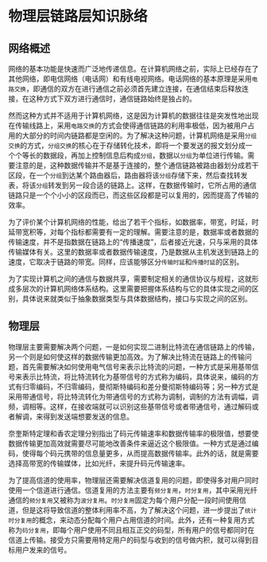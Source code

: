 物理层链路层知识脉络
==================

## 网络概述

网络的基本功能是快速而广泛地传递信息。在计算机网络之前，实际上已经存在了其他网络，即电信网络（电话网）和有线电视网络。电话网络的基本原理是采用`电路交换`，即通信的双方在进行通信之前必须首先建立连接，在通信结束后释放连接，在这种方式下双方进行通信时，通信链路始终是独占的。

然而这种方式并不适用于计算机网络，这是因为计算机的数据往往是突发性地出现在传输线路上，采用`电路交换`的方式会使得通信链路的利用率极低，因为被用户占用的大部分的时间内链路都是空闲的。为了解决这种问题，计算机网络是采用`分组交换`的方式，`分组交换`的核心在于存储转化技术，即将一个要发送的报文划分成一个个等长的数据段，再加上控制信息后构成`分组`，数据以`分组`为单位进行传输。需要注意的是，这种数据传输并不是基于连接的，整个通信链路被路由器划分成若干区段，在一个`分组`到达某个路由器后，路由器将该`分组`存储下来，然后查找转发表，将该`分组`转发到另一段合适的链路上。这样，在数据传输时，它所占用的通信链路只是一个个小小的区段而已，而这些区段都是可以复用的，因而提高了传输的效率。

为了评价某个计算机网络的性能，给出了若干个指标，如数据率，带宽，时延，时延带宽积等，对每个指标都需要有一定的理解。需要注意的是，数据率或者数据的传输速度，并不是指数据在链路上的“传播速度”，后者接近光速，只与采用的具体传输媒体有关。这里的数据率或者数据传输速度，乃是数据从主机发送到链路上的速度，它取决于链路的带宽。同样，应该能够区分`传输时延`和`传播时延`的区别。

为了实现计算机之间的通信与数据共享，需要制定相关的通信协议与规程，这就形成多层次的计算机网络体系结构。这里需要把握体系结构与它的具体实现之间的区别，具体说来就类似于抽象数据类型与具体数据结构，接口与实现之间的区别。

## 物理层

物理层主要需要解决两个问题，一是如何实现二进制比特流在通信链路上的传输，另一个则是如何使这样的数据传输更加高效。为了解决比特流在链路上的传输问题，首先需要解决如何使用电气信号来表示比特流的问题，一种方式是采用基带信号来表示比特流，将比特流转化为基带信号的方式称为编码，具体说来，编码的方式有归零编码，不归零编码，曼彻斯特编码和差分曼彻斯特编码等；另一种方式是采用带通信号，将比特流转化为带通信号的方式称为调制，调制的方法有调幅，调频，调相等。这样，在接收端就可以识别这些基带信号或者带通信号，通过解码或者解调，来得到发送端想要发送的信息。

奈奎斯特定理和香农定理分别指出了码元传输速率和数据传输率的极限值，想要使数据传输更加高效就需要尽可能地改善条件来逼近这个极限值。一种方式是通过编码，使得每个码元携带的信息量更多，从而提高数据传输率。此外的话，就是需要选择高带宽的传输媒体，比如光纤，来提升码元传输速率。

为了提高信道的使用率，物理层还需要解决信道复用的问题，即使得多对用户同时使用一个信道进行通信。信道复用的方法主要有`频分复用`，`时分复用`，其中采用光纤通信的`频分复用`又被称为`波分复用`。`时分复用`固定为每个用户分配一段时间使用信道，但是这将导致信道的整体利用率不高，为了解决这个问题，进一步提出了`统计时分复用`的概念，来动态分配每个用户占用信道的时间。此外，还有一种复用方式称为`码分复用`，即每个用户使用不同且相互正交的码型，所有用户的信号都同时在信道上传输。接受方只需要用特定用户的码型与收到的信号做内积，就可以得到目标用户发来的信号。
